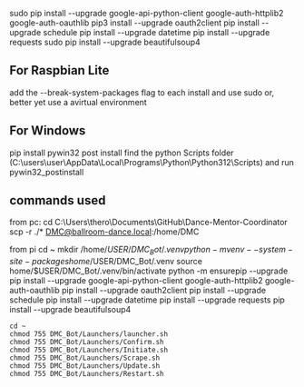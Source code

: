 sudo pip install --upgrade google-api-python-client google-auth-httplib2 google-auth-oauthlib
pip3 install --upgrade oauth2client
pip install --upgrade schedule
pip install --upgrade datetime
pip install --upgrade requests
sudo pip install --upgrade beautifulsoup4


## For Raspbian Lite
add the --break-system-packages flag to each install and use sudo
or, better yet
use a avirtual environment

## For Windows
pip install pywin32
    post install find the python Scripts folder (C:\users\user\AppData\Local\Programs\Python\Python312\Scripts) and run pywin32_postinstall


## commands used
from pc:
    cd C:\Users\thero\Documents\GitHub\Dance-Mentor-Coordinator
    scp -r ./* DMC@ballroom-dance.local:/home/DMC

from pi
    cd ~
    mkdir /home/$USER/DMC_Bot/.venv
    python -m venv --system-site-packages home/$USER/DMC_Bot/.venv
    source home/$USER/DMC_Bot/.venv/bin/activate
    python -m ensurepip --upgrade
    pip install --upgrade google-api-python-client google-auth-httplib2 google-auth-oauthlib
    pip install --upgrade oauth2client
    pip install --upgrade schedule
    pip install --upgrade datetime
    pip install --upgrade requests
    pip install --upgrade beautifulsoup4

    cd ~
    chmod 755 DMC_Bot/Launchers/launcher.sh
    chmod 755 DMC_Bot/Launchers/Confirm.sh
    chmod 755 DMC_Bot/Launchers/Initiate.sh
    chmod 755 DMC_Bot/Launchers/Scrape.sh
    chmod 755 DMC_Bot/Launchers/Update.sh
    chmod 755 DMC_Bot/Launchers/Restart.sh
